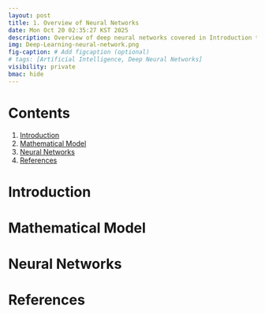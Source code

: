 ```yaml
---
layout: post
title: 1. Overview of Neural Networks
date: Mon Oct 20 02:35:27 KST 2025
description: Overview of deep neural networks covered in Introduction to Deep Neural Networks (SWE3052)
img: Deep-Learning-neural-network.png
fig-caption: # Add figcaption (optional)
# tags: [Artificial Intelligence, Deep Neural Networks]
visibility: private
bmac: hide
---
```

# Contents
1. [Introduction](#introduction)
2. [Mathematical Model](#mathematical-model)
3. [Neural Networks](#neural-networks)
4. [References](#references)

# Introduction

# Mathematical Model

# Neural Networks

# References
